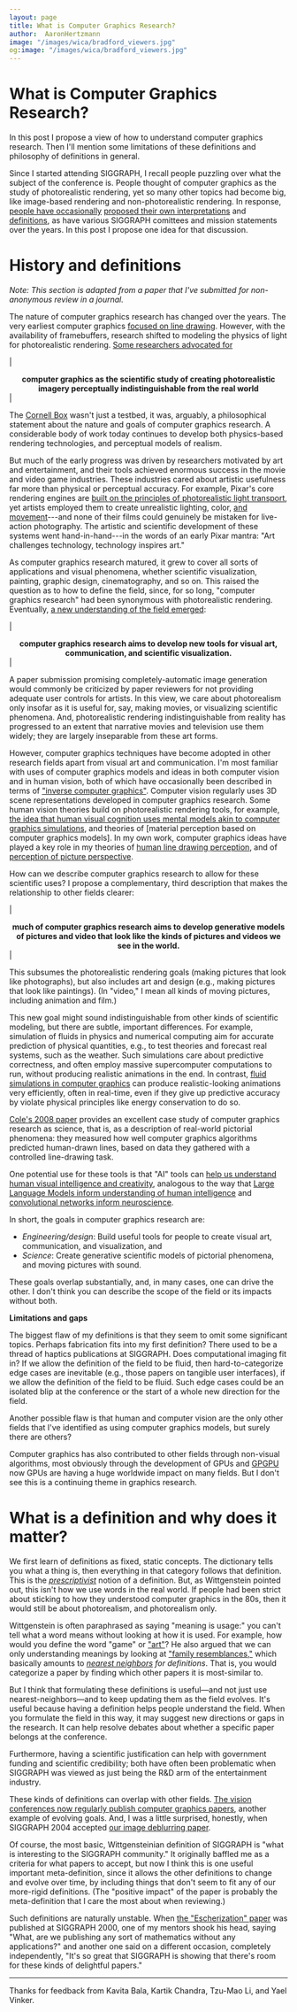 ```yaml
---
layout: page
title: What is Computer Graphics Research?
author:  AaronHertzmann
image: "/images/wica/bradford_viewers.jpg"
og:image: "/images/wica/bradford_viewers.jpg"
---
```


# What is Computer Graphics Research?

In this post I propose a view of how to understand computer graphics research. Then I'll mention some limitations of these definitions and philosophy of definitions in general.

Since I started attending SIGGRAPH, I recall people puzzling over what the subject of the conference is. People thought of computer graphics as the study of photorealistic rendering, yet so many other topics had become big, like image-based rendering and non-photorealistic rendering. In response, [people have occasionally](https://www.youtube.com/watch?v=OqCH66Sgqco) [proposed their own interpretations](https://www.youtube.com/watch?v=Fjrgn67SlWw) and [definitions](https://www.cs.unc.edu/~brooks/Toolsmith-CACM.pdf), as have various SIGGRAPH comittees and mission statements over the years. In this post I propose one idea for that discussion.



# History and definitions

_Note: This section is adapted from a paper that I've submitted for non-anonymous review in a journal._


The nature of computer graphics research has changed over the years. The very earliest computer graphics [focused on line drawing](https://en.wikipedia.org/wiki/Sketchpad).  However, with the availability of framebuffers, research shifted to modeling the physics of light for photorealistic rendering. [Some researchers advocated for](https://dl.acm.org/doi/abs/10.1145/258734.258914)

| <center><b> computer graphics as the scientific study of creating photorealistic imagery perceptually indistinguishable from the real world </b></center> |

The [Cornell Box](https://en.wikipedia.org/wiki/Cornell_box) wasn't just a testbed, it was, arguably, a philosophical statement about the nature and goals of computer graphics research. A considerable body of work today continues to develop both physics-based rendering technologies, and perceptual models of realism.

But much of the early progress was driven by researchers motivated by art and entertainment, and their tools achieved enormous success in the movie and video game industries. These industries cared about artistic usefulness far more than physical or perceptual accuracy. For example, Pixar's core rendering engines are [built on the principles of photorealistic light transport](https://en.wikipedia.org/wiki/Pixar_RenderMan), yet artists employed them to create unrealistic lighting, color, [and movement](https://dl.acm.org/doi/10.1145/37401.37407)---and none of their films could genuinely be mistaken for live-action photography.  The artistic and scientific development of these systems went hand-in-hand---in the words of an early Pixar mantra: "Art challenges technology, technology inspires art."

As computer graphics research matured, it grew to cover all sorts of applications and visual phenomena, whether scientific visualization, painting, graphic design, cinematography, and so on. This raised the question as to how to define the field, since, for so long, "computer graphics research" had been synonymous with photorealistic rendering. Eventually, [a new understanding of the field emerged](https://dl.acm.org/doi/abs/10.1109/38.814562): 

| <center><b> computer graphics research aims to develop new tools for visual art, communication, and scientific visualization. </b></center> |

A paper submission promising completely-automatic image generation would commonly be criticized by paper reviewers for not providing adequate user controls for artists. In this view, we care about photorealism only insofar as it is useful for, say, making movies, or visualizing scientific phenomena. And, photorealistic rendering indistinguishable from reality has progressed to an extent that narrative movies and television use them widely; they are largely inseparable from these art forms.

However, computer graphics techniques have become adopted in other research fields apart from visual art and communication.  I'm most familiar with uses of computer graphics models and ideas in both computer vision and in human vision, both of which have occasionally been described in terms of ["inverse computer graphics"](https://royalsocietypublishing.org/doi/10.1098/rstb.2021.0443). Computer vision regularly uses 3D scene representations developed in computer graphics research.   Some human vision theories build on photorealistic rendering tools, for example, [the idea that human visual cognition uses mental models akin to computer graphics simulations](https://www.pnas.org/doi/abs/10.1073/pnas.1306572110), and theories of [material perception based on computer graphics models].  In my own work, computer graphics ideas have played a key role in my theories of [human line drawing perception](/2021/05/13/why-does-line-drawing-work.html), and of [perception of picture perspective](https://www.dgp.toronto.edu/~hertzman/perspective/).


How can we describe computer graphics research to allow for these scientific uses?  I propose a complementary, third description that makes the relationship to other fields clearer: 

| <center><b> much of computer graphics research aims to develop generative models of pictures and video that look like the kinds of pictures and videos we see in the world. </b></center> |

This subsumes the photorealistic rendering goals (making pictures that look like photographs), but also includes art and design (e.g., making pictures that look like paintings). (In "video," I mean all kinds of moving pictures, including animation and film.)

This new goal might sound indistinguishable from other kinds of scientific modeling, but there are subtle, important differences. For example, simulation of fluids in physics and numerical computing aim for accurate prediction of physical quantities, e.g., to test theories and forecast real systems, such as the weather. Such simulations care about predictive correctness, and often employ massive supercomputer computations to run, without producing realistic animations in the end.  In contrast, [fluid simulations in computer graphics](https://dl.acm.org/doi/abs/10.1145/3596711.3596793) can produce realistic-looking animations very efficiently, often in real-time, even if they give up predictive accuracy by violate physical principles like energy conservation to do so. 

[Cole's 2008 paper](https://gfx.cs.princeton.edu/pubs/Cole_2008_WDP/) provides an excellent case study of computer graphics research as science, that is, as a description of real-world pictorial phenomena: they measured how well computer graphics algorithms predicted human-drawn lines, based on data they gathered with a controlled line-drawing task.

One potential use for these tools is that "AI" tools can [help us understand human visual intelligence and creativity](/2023/09/27/what-is-creativity.html), analogous to the way that [Large Language Models inform understanding of human intelligence](https://journals.sagepub.com/doi/10.1177/17456916231201401) and [convolutional networks inform neuroscience](https://www.nature.com/articles/s41593-019-0520-2).

In short, the goals in computer graphics research are:

* _Engineering/design_: Build useful tools for people to create visual art, communication, and visualization, and
* _Science_: Create generative scientific models of pictorial phenomena, and moving pictures with sound.


These goals overlap substantially, and, in many cases, one can drive the other. I don't think you can describe the scope of the field or its impacts without both.  

**Limitations and gaps**

The biggest flaw of my definitions is that they seem to omit some significant topics. Perhaps fabrication fits into my first definition? There used to be a thread of haptics publications at SIGGRAPH.  Does computational imaging fit in?  If we allow the definition of the field to be fluid, then hard-to-categorize edge cases are inevitable (e.g., those papers on tangible user interfaces), if we allow the definition of the field to be fluid. Such edge cases could be an isolated blip at the conference or the start of a whole new direction for the field.

Another possible flaw is that human and computer vision are the only other fields that I've identified as using computer graphics models, but surely there are others?

Computer graphics has also contributed to other fields through non-visual algorithms, most obviously through the development of GPUs and [GPGPU](https://en.wikipedia.org/wiki/General-purpose_computing_on_graphics_processing_units) now GPUs are having a huge worldwide impact on many fields. But I don't see this is a continuing theme in graphics research.




# What is a definition and why does it matter?

We first learn of definitions as fixed, static concepts. The dictionary tells you what a thing is, then everything in that category follows that definition. This is the [_prescriptivist_](https://en.wikipedia.org/wiki/Linguistic_prescription) notion of a definition. But, as Wittgenstein pointed out, this isn't how we use words in the real world. If people had been strict about sticking to how they understood computer graphics in the 80s, then it would still be about photorealism, and photorealism only.

Wittgenstein is often paraphrased as saying "meaning is usage:" you can't tell what a word means without looking at how it is used. For example, how would you define the word "game" or ["art"](/2022/09/19/art-definitions-1.html)? He also argued that we can only understanding meanings by looking at ["family resemblances,"](https://en.wikipedia.org/wiki/Family_resemblance) which basically amounts to _[nearest neighbors](https://en.wikipedia.org/wiki/Nearest_neighbor_search) for definitions_. That is, you would categorize a paper by finding which other papers it is most-similar to.

But I think that formulating these definitions is useful—and not just use nearest-neighbors—and to keep updating them as the field evolves.  It's useful because having a definition helps people understand the field. When you formulate the field in this way, it may suggest new directions or gaps in the research. It can help resolve debates about whether a specific paper belongs at the conference.  

Furthermore, having a scientific justification can help with government funding and scientific credibility; both have often been problematic when SIGGRAPH was viewed as just being the R&D arm of the entertainment industry.

These kinds of definitions can overlap with other fields. [The vision conferences now regularly publish computer graphics papers](/2020/08/31/cvpr-graphics.html), another example of evolving goals.  And, I was a little surprised, honestly, when SIGGRAPH 2004 accepted [our image deblurring paper](https://cs.nyu.edu/~fergus/research/deblur.html).

Of course, the most basic, Wittgensteinian definition of SIGGRAPH is "what is interesting to the SIGGRAPH community." It originally baffled me as a criteria for what papers to accept, but now I think this is one useful important meta-definition, since it allows the other definitions to change and evolve over time, by including things that don't seem to fit any of our more-rigid definitions.  (The "positive impact" of the paper is probably the meta-definition that I care the most about when reviewing.)

Such definitions are naturally unstable. When [the "Escherization" paper](https://dl.acm.org/doi/10.1145/344779.345022) was published at SIGGRAPH 2000, one of my mentors shook his head, saying "What, are we publishing any sort of mathematics without any applications?" and another one said on a different occasion, completely independently,  "It's so great that SIGGRAPH is showing that there's room for these kinds of delightful papers."


<hr>

Thanks for feedback from Kavita Bala, Kartik Chandra, Tzu-Mao Li, and Yael Vinker.
